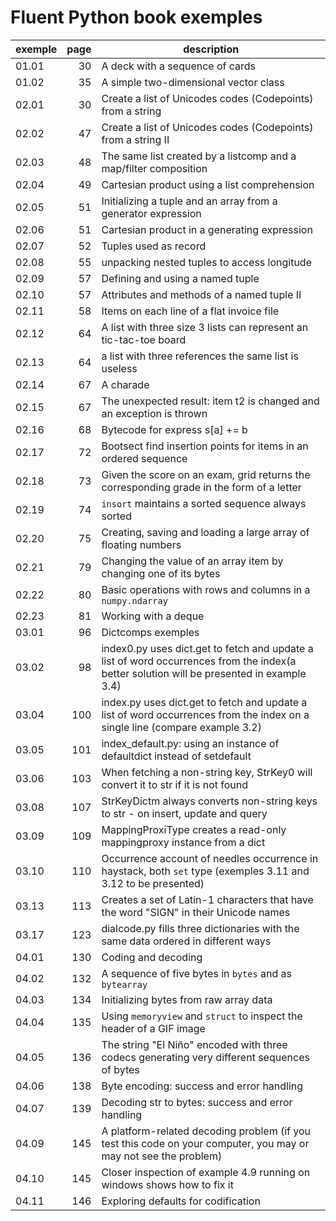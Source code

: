 # Fluent Python book exemples

exemple | page | description
--- | ---: | ---
01.01 | 30 | A deck with a sequence of cards
01.02 | 35 | A simple two-dimensional vector class
02.01 | 30 | Create a list of Unicodes codes (Codepoints) from a string
02.02 | 47 | Create a list of Unicodes codes (Codepoints) from a string II
02.03 | 48 | The same list created by a listcomp and a map/filter composition
02.04 | 49 | Cartesian product using a list comprehension
02.05 | 51 | Initializing a tuple and an array from a generator expression
02.06 | 51 | Cartesian product in a generating expression
02.07 | 52 | Tuples used as record
02.08 | 55 | unpacking nested tuples to access longitude
02.09 | 57 | Defining and using a named tuple
02.10 | 57 | Attributes and methods of a named tuple II
02.11 | 58 | Items on each line of a flat invoice file
02.12 | 64 | A list with three size 3 lists can represent an tic-tac-toe board
02.13 | 64 | a list with three references the same list is useless
02.14 | 67 | A charade
02.15 | 67 | The unexpected result: item t2 is changed and an exception is thrown
02.16 | 68 | Bytecode for express s[a] += b
02.17 | 72 | Bootsect find insertion points for items in an ordered sequence
02.18 | 73 | Given the score on an exam, grid returns the corresponding grade in the form of a letter
02.19 | 74 | `insort` maintains a sorted sequence always sorted
02.20 | 75 | Creating, saving and loading a large array of floating numbers
02.21 | 79 | Changing the value of an array item by changing one of its bytes
02.22 | 80 | Basic operations with rows and columns in a `numpy.ndarray`
02.23 | 81 | Working with a deque
03.01 | 96 | Dictcomps exemples
03.02 | 98 | index0.py uses dict.get to fetch and update a list of word occurrences from the index(a better solution will be presented in example 3.4)
03.04 | 100 | index.py uses dict.get to fetch and update a list of word occurrences from the index on a single line (compare example 3.2)
03.05 | 101 | index_default.py: using an instance of defaultdict instead of setdefault
03.06 | 103 | When fetching a non-string key, StrKey0 will convert it to str if it is not found
03.08 | 107 | StrKeyDictm always converts non-string keys to str - on insert, update and query
03.09 | 109 | MappingProxiType creates a read-only mappingproxy instance from a dict
03.10 | 110 | Occurrence account of needles occurrence in haystack, both `set` type (exemples 3.11 and 3.12 to be presented)
03.13 | 113 | Creates a set of Latin-1 characters that have the word "SIGN" in their Unicode names
03.17 | 123 | dialcode.py fills three dictionaries with the same data ordered in different ways
04.01 | 130 | Coding and decoding
04.02 | 132 | A sequence of five bytes in `bytes` and as `bytearray`
04.03 | 134 | Initializing bytes from raw array data
04.04 | 135 | Using `memoryview` and `struct` to inspect the header of a GIF image
04.05 | 136 | The string "El Niño" encoded with three codecs generating very different sequences of bytes
04.06 | 138 | Byte encoding: success and error handling
04.07 | 139 | Decoding str to bytes: success and error handling
04.09 | 145 | A platform-related decoding problem (if you test this code on your computer, you may or may not see the problem)
04.10 | 145 | Closer inspection of example 4.9 running on windows shows how to fix it
04.11 | 146 | Exploring defaults for codification
